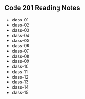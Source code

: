 ## Code 201 Reading Notes

- class-01
- class-02
- class-03
- class-04
- class-05
- class-06
- class-07
- class-08
- class-09
- class-10
- class-11
- class-12
- class-13
- class-14
- class-15
